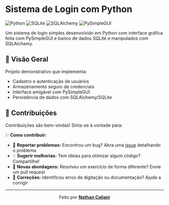 # Sistema de Login com Python

![Python](https://img.shields.io/badge/Python-3.x-blue)
![SQLite](https://img.shields.io/badge/SQLite-3-lightgrey)
![SQLAlchemy](https://img.shields.io/badge/SQLAlchemy-ORM-red)
![PySimpleGUI](https://img.shields.io/badge/PySimpleGUI-GUI-yellowgreen)

Um sistema de login simples desenvolvido em Python com interface gráfica feita com PySimpleGUI e banco de dados SQLite e manipulados com SQLAlchemy.

## 📌 Visão Geral

Projeto demonstrativo que implementa:
- Cadastro e autenticação de usuários
- Armazenamento seguro de credenciais
- Interface amigável com PySimpleGUI
- Persistência de dados com SQLAlchemy/SQLite

## 🤝 Contribuições

Contribuições são bem-vindas! Sinta-se à vontade para:

✨ **Como contribuir:**
- 🐛 **Reportar problemas:** Encontrou um bug? Abra uma [issue](https://github.com/NtCalii/Jogo_Da_Velha/issues) detalhando o problema
- 💡 **Sugerir melhorias:** Tem ideias para otimizar algum código? Compartilhe!
- 🧠 **Novas abordagens:** Resolveu um exercício de forma diferente? Envie um pull request
- 📝 **Correções:** Identificou erros de digitação ou documentação? Ajude a corrigir

---

<div align="center">
  
Feito por **[Nathan Caliani](https://github.com/NtCalii)**  

</div>
